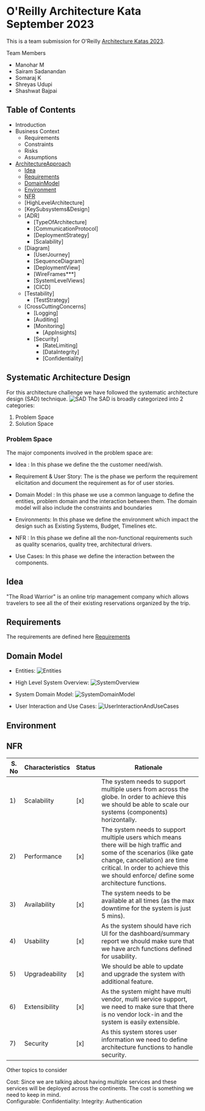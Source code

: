 # O'Reilly Architecture Kata September 2023

This is a team submission for O'Reilly [Architecture Katas 2023](https://learning.oreilly.com/featured/architectural-katas/).

Team Members

- Manohar M
- Sairam Sadanandan
- Somaraj K
- Shreyas Udupi
- Shashwat Bajpai

## Table of Contents

- Introduction
- Business Context
  - Requirements  
  - Constraints
  - Risks  
  - Assumptions
- [ArchitectureApproach](#systematic-architecture-design)
  - [Idea](#idea)
  - [Requirements](#requirements)
  - [DomainModel](#domain-model)
  - [Environment](#environment)
  - [NFR](#nfr)
  - [HighLevelArchitecture]
  - [KeySubsystems&Design]  
  - [ADR]
    - [TypeOfArchitecture]
    - [CommunicationProtocol]
    - [DeploymentStrategy]
    - [Scalability]
  - [Diagram]
    - [UserJourney]
    - [SequenceDiagram]
    - [DeploymentView]
    - [WireFrames***]
    - [SystemLevelViews]
    - [CICD]
  - [Testability]
    - [TestStrategy]
  - [CrossCuttingConcerns]
    - [Logging]
    - [Auditing]
    - [Monitoring]
      - [AppInsights]
    - [Security]
      - [RateLimiting]
      - [DataIntegrity]
      - [Confidentiality]

## Systematic Architecture Design

For this architecture challenge we have followed the systematic architecture design (SAD) technique. ![SAD](.media/SAD.png)
The SAD is broadly categorized into 2 categories:

1) Problem Space
2) Solution Space

### Problem Space

The major components involved in the problem space are:

- Idea : In this phase we define the the customer need/wish.

- Requirement & User Story: The is the phase we perform the requirement elicitation and document the requirement as for of user stories.

- Domain Model : In this phase we use a common language to define the entities, problem domain and the interaction between them. The domain model will also include the constraints and boundaries

- Environments: In this phase we define the environment which impact the design such as Existing Systems, Budget, Timelines etc.

- NFR : In this phase we define all the non-functional requirements such as quality scenarios, quality tree, architectural drivers.

- Use Cases: In this phase we define the interaction between the components.  

## Idea

"The Road Warrior" is an online trip management company which allows travelers to see all the of their existing reservations organized by the trip.

## Requirements

The requirements are defined here [Requirements](Requirements.md)

## Domain Model

- Entities: ![Entities](.media/Entities.png)

- High Level System Overview: ![SystemOverview](.media/HighLevelSystemOverview.png)

- System Domain Model: ![SystemDomainModel](.media/DomainModel.png)

- User Interaction and Use Cases: ![UserInteractionAndUseCases](.media/UserInteractionAndUseCases.png)

## Environment

## NFR

| S. No  | Characteristics | Status | Rationale |
| ----------- | -----------| ----------- | ----------- |
| 1) | Scalability |  [x] | The system needs to support multiple users from across the globe. In order to achieve this we should be able to scale our systems (components) horizontally. |
| 2) | Performance |  [x] | The system needs to support multiple users which means there will be high traffic and some of the scenarios (like gate change, cancellation) are time critical. In order to achieve this we should enforce/ define some architecture functions. |
| 3) | Availability |  [x] | The system needs to be available at all times (as the max downtime for the system is just 5 mins). |
| 4) | Usability |  [x] | As the system should have rich UI for the dashboard/summary report we should make sure that we have arch functions defined for usability. |
| 5) | Upgradeability |  [x] | We should be able to update and upgrade the system with additional feature. |
| 6) | Extensibility |  [x] | As the system might have multi vendor, multi service support, we need to make sure that there is no vendor lock-in and the system is easily extensible. |
| 7) | Security |  [x] | As this system stores user information we need to define architecture functions to handle security. |

Other topics to consider

Cost: Since we are talking about having multiple services and these services will be deployed across the continents. The cost is something we need to keep in mind.  
Configurable:
Confidentiality:
Integrity:
Authentication

